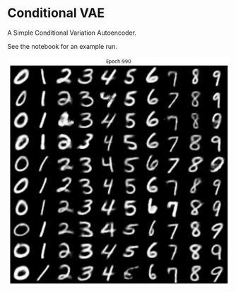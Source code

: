 # Conditional VAE
A Simple Conditional Variation Autoencoder.

See the notebook for an example run.

![IMG](/images/example_gen.png)
